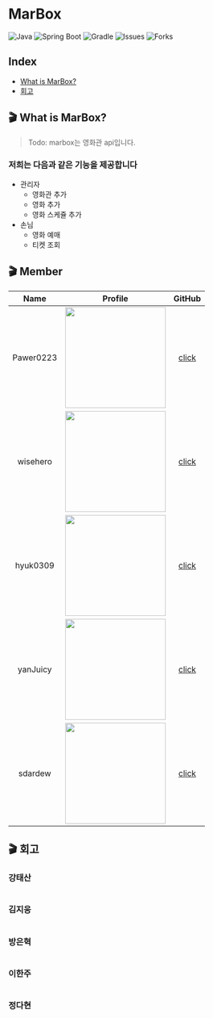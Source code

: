 # MarBox
![Java](https://img.shields.io/badge/Java-17-green.svg)
![Spring Boot](https://img.shields.io/badge/Spring&nbsp;Boot-2.7.0-green.svg)
![Gradle](https://img.shields.io/badge/gradle-7.4.1-green.svg)
![Issues](https://img.shields.io/github/issues/prgrms-be-devcourse/BE-02-MarBox)
![Forks](https://img.shields.io/github/forks/prgrms-be-devcourse/BE-02-MarBox)

## Index
- [What is MarBox?](#what-is-marbox?)
- [회고](#회고)

## 🎬 What is MarBox?
> Todo: marbox는 영화관 api입니다.

### 저희는 다음과 같은 기능을 제공합니다
- 관리자
  - 영화관 추가
  - 영화 추가
  - 영화 스케쥴 추가
- 손님
  - 영화 예매
  - 티켓 조회



## 🎬 Member
|   Name    | Profile                                                                          | GitHub                                |
|:---------:|----------------------------------------------------------------------------------|:-------------------------------------:|
| Pawer0223 | <img src="https://avatars.githubusercontent.com/u/26343023?v=4" width = "200px"> | [click](https://github.com/Pawer0223) |
| wisehero  | <img src="https://avatars.githubusercontent.com/u/54886222?v=4" width = "200px"> | [click](https://github.com/wisehero)  |
| hyuk0309  | <img src="https://avatars.githubusercontent.com/u/29492667?v=4" width = "200px"> | [click](https://github.com/hyuk0309)  |
| yanJuicy  | <img src="https://avatars.githubusercontent.com/u/43159295?v=4" width = "200px"> | [click](https://github.com/yanJuicy)  |
|  sdardew  | <img src="https://avatars.githubusercontent.com/u/86591021?v=4" width = "200px"> | [click](https://github.com/sdardew)   |

## 🎬 회고
### 강태산
``` text

```
### 김지웅
``` text

```
### 방은혁
``` text

```
### 이한주
``` text

```
### 정다현
``` text

```